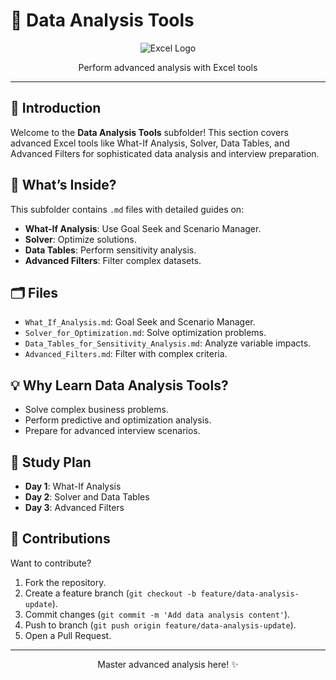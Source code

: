# 🔮 Data Analysis Tools

<div align="center">
  <img src="https://img.shields.io/badge/Excel-217346?style=for-the-badge&logo=microsoft-excel&logoColor=white" alt="Excel Logo" />
</div>
<p align="center">Perform advanced analysis with Excel tools</p>

---

## 📖 Introduction

Welcome to the **Data Analysis Tools** subfolder! This section covers advanced Excel tools like What-If Analysis, Solver, Data Tables, and Advanced Filters for sophisticated data analysis and interview preparation.

## 🌟 What’s Inside?

This subfolder contains `.md` files with detailed guides on:
- **What-If Analysis**: Use Goal Seek and Scenario Manager.
- **Solver**: Optimize solutions.
- **Data Tables**: Perform sensitivity analysis.
- **Advanced Filters**: Filter complex datasets.

## 🗂️ Files
- `What_If_Analysis.md`: Goal Seek and Scenario Manager.
- `Solver_for_Optimization.md`: Solve optimization problems.
- `Data_Tables_for_Sensitivity_Analysis.md`: Analyze variable impacts.
- `Advanced_Filters.md`: Filter with complex criteria.

## 💡 Why Learn Data Analysis Tools?
- Solve complex business problems.
- Perform predictive and optimization analysis.
- Prepare for advanced interview scenarios.

## 📆 Study Plan
- **Day 1**: What-If Analysis
- **Day 2**: Solver and Data Tables
- **Day 3**: Advanced Filters

## 🤝 Contributions
Want to contribute?  
1. Fork the repository.
2. Create a feature branch (`git checkout -b feature/data-analysis-update`).
3. Commit changes (`git commit -m 'Add data analysis content'`).
4. Push to branch (`git push origin feature/data-analysis-update`).
5. Open a Pull Request.

---

<div align="center">
  <p>Master advanced analysis here! ✨</p>
</div>